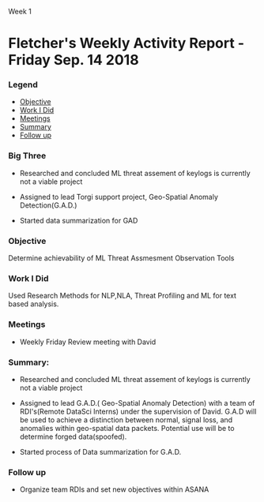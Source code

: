 Week 1
# Fletcher's Weekly Activity Report - Friday Sep. 14 2018
### Legend
 - [Objective](#objective)
 - [Work I Did](#work-i-did)
 - [Meetings](#meetings)
 - [Summary](#summary)
 - [Follow up](#follow-up)

### Big Three

- Researched and concluded ML threat assement of keylogs is currently not a viable project

- Assigned to lead Torgi support project, Geo-Spatial Anomaly Detection(G.A.D.)

- Started data summarization for GAD

### Objective

Determine achievability  of ML Threat Assmesment Observation Tools

### Work I Did

Used Research Methods for NLP,NLA, Threat Profiling and ML for text based analysis.


### Meetings
  - Weekly Friday Review meeting with David


### Summary:

- Researched and concluded ML threat assement of keylogs is currently not a viable project

- Assigned to lead G.A.D.( Geo-Spatial Anomaly Detection) with a team of RDI's(Remote DataSci Interns) under the supervision
of David. G.A.D will be used to achieve a  distinction between normal, signal loss, and anomalies within geo-spatial data packets. Potential use will be to determine forged data(spoofed).

- Started  process of Data summarization for G.A.D.


### Follow up

- Organize team RDIs and set new objectives within ASANA
